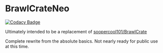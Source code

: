 # BrawlCrateNeo

[![Codacy Badge](https://api.codacy.com/project/badge/Grade/e742dd4c519747abab4c64445580c0e8)](https://app.codacy.com/gh/soopercool101/BrawlCrateNeo?utm_source=github.com&utm_medium=referral&utm_content=soopercool101/BrawlCrateNeo&utm_campaign=Badge_Grade)

Ultimately intended to be a replacement of [soopercool101/BrawlCrate](https://github.com/soopercool101/BrawlCrate)

Complete rewrite from the absolute basics. Not nearly ready for public use at this time.

